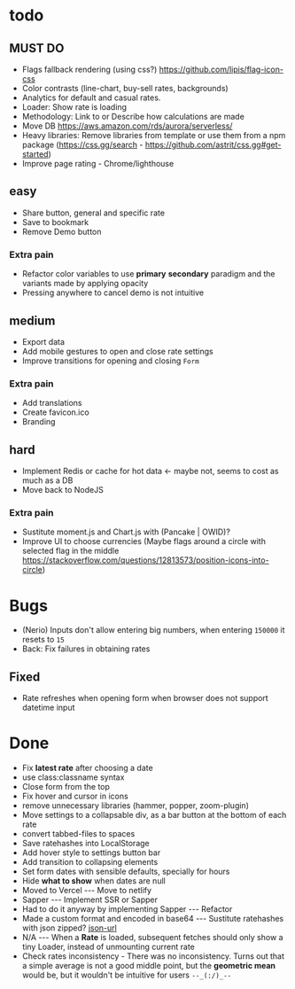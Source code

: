 # todo

## MUST DO
- Flags fallback rendering (using css?) https://github.com/lipis/flag-icon-css
- Color contrasts (line-chart, buy-sell rates, backgrounds)
- Analytics for default and casual rates.
- Loader: Show rate is loading
- Methodology: Link to or Describe how calculations are made
- Move DB https://aws.amazon.com/rds/aurora/serverless/
- Heavy libraries: Remove libraries from template or use them from a npm package (https://css.gg/search - https://github.com/astrit/css.gg#get-started)
- Improve page rating - Chrome/lighthouse

## easy
- Share button, general and specific rate
- Save to bookmark
- Remove Demo button
### Extra pain
- Refactor color variables to use **primary** **secondary** paradigm and the variants made by applying opacity
- Pressing anywhere to cancel demo is not intuitive


## medium
- Export data
- Add mobile gestures to open and close rate settings
- Improve transitions for opening and closing `Form`
### Extra pain
- Add translations
- Create favicon.ico
- Branding


## hard
- Implement Redis or cache for hot data <- maybe not, seems to cost as much as a DB
- Move back to NodeJS
### Extra pain
- Sustitute moment.js and Chart.js with (Pancake | OWID)?
- Improve UI to choose currencies (Maybe flags around a circle with selected flag in the middle https://stackoverflow.com/questions/12813573/position-icons-into-circle)


# Bugs
- (Nerio) Inputs don't allow entering big numbers, when entering `150000` it resets to `15`
- Back: Fix failures in obtaining rates
## Fixed
- Rate refreshes when opening form when browser does not support datetime input


# Done
- Fix **latest rate** after choosing a date
- use class:classname syntax
- Close form from the top
- Fix hover and cursor in icons
- remove unnecessary libraries (hammer, popper, zoom-plugin)
- Move settings to a collapsable div, as a bar button at the bottom of each rate
- convert tabbed-files to spaces
- Save ratehashes into LocalStorage
- Add hover style to settings button bar
- Add transition to collapsing elements
- Set form dates with sensible defaults, specially for hours
- Hide **what to show** when dates are null
- Moved to Vercel --- Move to netlify
- Sapper --- Implement SSR or Sapper
- Had to do it anyway by implementing Sapper --- Refactor
- Made a custom format and encoded in base64 --- Sustitute ratehashes with json zipped? [json-url](https://github.com/masotime/json-url)
- N/A --- When a **Rate** is loaded, subsequent fetches should only show a tiny Loader, instead of unmounting current rate
- Check rates inconsistency - There was no inconsistency. Turns out that a simple average is not a good middle point, but the **geometric mean** would be, but it wouldn't be intuitive for users `--_(:/)_--`
